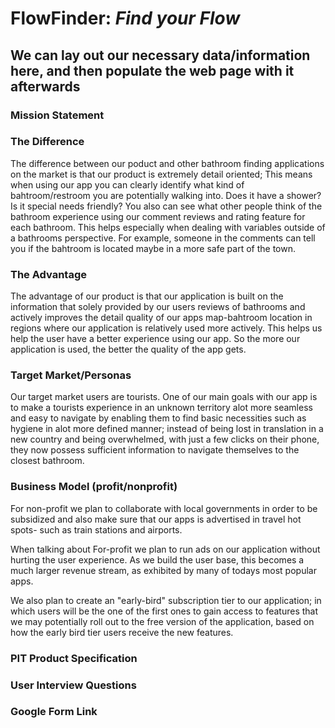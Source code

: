 # FlowFinder: _Find your Flow_

## We can lay out our necessary data/information here, and then populate the web page with it afterwards

### Mission Statement

### The Difference
The difference between our poduct and other bathroom finding applications on the market is that our product is extremely detail oriented; This means when using our app you can clearly identify what kind of bahtroom/restroom you are potentially walking into. Does it have a shower? Is it special needs friendly? You also can see what other people think of the bathroom experience using our comment reviews and rating feature for each bathroom. This helps especially when dealing with variables outside of a bathrooms perspective. For example, someone in the comments can tell you if the bahtroom is located maybe in a more safe part of the town.

### The Advantage
The advantage of our product is that our application is built on the information that solely provided by our users reviews of bathrooms and actively improves the detail quality of our apps map-bahtroom location in regions where our application is relatively used more actively. This helps us help the user have a better experience using our app. So the more our application is used, the better the quality of the app gets.


### Target Market/Personas
Our target market users are tourists. One of our main goals with our app is to make a tourists experience in an unknown territory alot more seamless and easy to navigate by enabling them to find basic necessities such as hygiene in alot more defined manner; instead of being lost in translation in a new country and being overwhelmed, with just a few clicks on their phone, they now possess sufficient information to navigate themselves to the closest bathroom.

### Business Model (profit/nonprofit)
For non-profit we plan to collaborate with local governments in order to be subsidized and also make sure that our apps is advertised in travel hot spots- such as train stations and airports.

When talking about For-profit we plan to run ads on our application without hurting the user experience. As we build the user base, this becomes a much larger revenue stream, as exhibited by many of todays most popular apps.

We also plan to create an "early-bird" subscription tier to our application; in which users will be the one of the first ones to gain access to features that we may potentially roll out to the free version of the application, based on how the early bird tier users receive the new features.

### PIT Product Specification

### User Interview Questions

### Google Form Link
